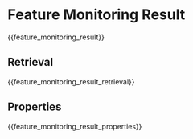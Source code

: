 # Feature Monitoring Result

{{feature_monitoring_result}}

## Retrieval

{{feature_monitoring_result_retrieval}}

## Properties

{{feature_monitoring_result_properties}}
